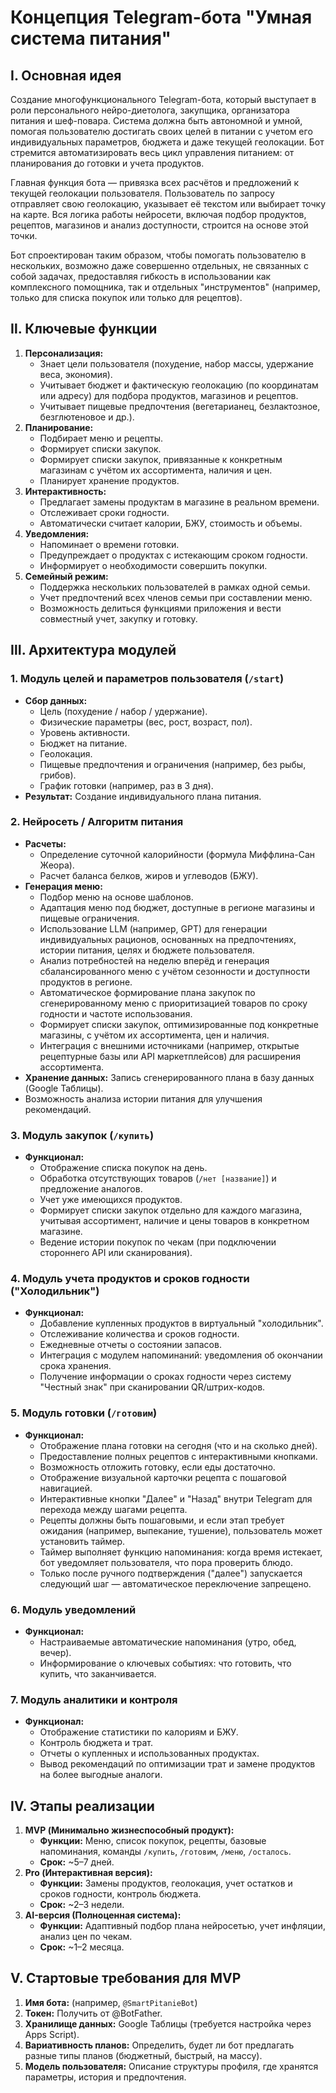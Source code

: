 # Концепция Telegram-бота "Умная система питания"

## Ⅰ. Основная идея

Создание многофункционального Telegram-бота, который выступает в роли персонального нейро-диетолога, закупщика, организатора питания и шеф-повара. Система должна быть автономной и умной, помогая пользователю достигать своих целей в питании с учетом его индивидуальных параметров, бюджета и даже текущей геолокации. Бот стремится автоматизировать весь цикл управления питанием: от планирования до готовки и учета продуктов.

Главная функция бота — привязка всех расчётов и предложений к текущей геолокации пользователя. Пользователь по запросу отправляет свою геолокацию, указывает её текстом или выбирает точку на карте. Вся логика работы нейросети, включая подбор продуктов, рецептов, магазинов и анализ доступности, строится на основе этой точки.

Бот спроектирован таким образом, чтобы помогать пользователю в нескольких, возможно даже совершенно отдельных, не связанных с собой задачах, предоставляя гибкость в использовании как комплексного помощника, так и отдельных "инструментов" (например, только для списка покупок или только для рецептов).

## Ⅱ. Ключевые функции

1.  **Персонализация:**
    *   Знает цели пользователя (похудение, набор массы, удержание веса, экономия).
    *   Учитывает бюджет и фактическую геолокацию (по координатам или адресу) для подбора продуктов, магазинов и рецептов.
    *   Учитывает пищевые предпочтения (вегетарианец, безлактозное, безглютеновое и др.).
2.  **Планирование:**
    *   Подбирает меню и рецепты.
    *   Формирует списки закупок.
    *   Формирует списки закупок, привязанные к конкретным магазинам с учётом их ассортимента, наличия и цен.
    *   Планирует хранение продуктов.
3.  **Интерактивность:**
    *   Предлагает замены продуктам в магазине в реальном времени.
    *   Отслеживает сроки годности.
    *   Автоматически считает калории, БЖУ, стоимость и объемы.
4.  **Уведомления:**
    *   Напоминает о времени готовки.
    *   Предупреждает о продуктах с истекающим сроком годности.
    *   Информирует о необходимости совершить покупки.
5.  **Семейный режим:**
    *   Поддержка нескольких пользователей в рамках одной семьи.
    *   Учет предпочтений всех членов семьи при составлении меню.
    *   Возможность делиться функциями приложения и вести совместный учет, закупку и готовку.

## Ⅲ. Архитектура модулей

### 1. Модуль целей и параметров пользователя (`/start`)
*   **Сбор данных:**
    *   Цель (похудение / набор / удержание).
    *   Физические параметры (вес, рост, возраст, пол).
    *   Уровень активности.
    *   Бюджет на питание.
    *   Геолокация.
    *   Пищевые предпочтения и ограничения (например, без рыбы, грибов).
    *   График готовки (например, раз в 3 дня).
*   **Результат:** Создание индивидуального плана питания.

### 2. Нейросеть / Алгоритм питания
*   **Расчеты:**
    *   Определение суточной калорийности (формула Миффлина-Сан Жеора).
    *   Расчет баланса белков, жиров и углеводов (БЖУ).
*   **Генерация меню:**
    *   Подбор меню на основе шаблонов.
    *   Адаптация меню под бюджет, доступные в регионе магазины и пищевые ограничения.
    *   Использование LLM (например, GPT) для генерации индивидуальных рационов, основанных на предпочтениях, истории питания, целях и бюджете пользователя.
    *   Анализ потребностей на неделю вперёд и генерация сбалансированного меню с учётом сезонности и доступности продуктов в регионе.
    *   Автоматическое формирование плана закупок по сгенерированному меню с приоритизацией товаров по сроку годности и частоте использования.
    *   Формирует списки закупок, оптимизированные под конкретные магазины, с учётом их ассортимента, цен и наличия.
    *   Интеграция с внешними источниками (например, открытые рецептурные базы или API маркетплейсов) для расширения ассортимента.
*   **Хранение данных:** Запись сгенерированного плана в базу данных (Google Таблицы).
*   Возможность анализа истории питания для улучшения рекомендаций.

### 3. Модуль закупок (`/купить`)
*   **Функционал:**
    *   Отображение списка покупок на день.
    *   Обработка отсутствующих товаров (`/нет [название]`) и предложение аналогов.
    *   Учет уже имеющихся продуктов.
    *   Формирует списки закупок отдельно для каждого магазина, учитывая ассортимент, наличие и цены товаров в конкретном магазине.
    *   Ведение истории покупок по чекам (при подключении стороннего API или сканирования).

### 4. Модуль учета продуктов и сроков годности ("Холодильник")
*   **Функционал:**
    *   Добавление купленных продуктов в виртуальный "холодильник".
    *   Отслеживание количества и сроков годности.
    *   Ежедневные отчеты о состоянии запасов.
    *   Интеграция с модулем напоминаний: уведомления об окончании срока хранения.
    *   Получение информации о сроках годности через систему "Честный знак" при сканировании QR/штрих-кодов.

### 5. Модуль готовки (`/готовим`)
*   **Функционал:**
    *   Отображение плана готовки на сегодня (что и на сколько дней).
    *   Предоставление полных рецептов с интерактивными кнопками.
    *   Возможность отложить готовку, если еды достаточно.
    *   Отображение визуальной карточки рецепта с пошаговой навигацией.
    *   Интерактивные кнопки "Далее" и "Назад" внутри Telegram для перехода между шагами рецепта.
    *   Рецепты должны быть пошаговыми, и если этап требует ожидания (например, выпекание, тушение), пользователь может установить таймер.
    *   Таймер выполняет функцию напоминания: когда время истекает, бот уведомляет пользователя, что пора проверить блюдо.
    *   Только после ручного подтверждения ("далее") запускается следующий шаг — автоматическое переключение запрещено.

### 6. Модуль уведомлений
*   **Функционал:**
    *   Настраиваемые автоматические напоминания (утро, обед, вечер).
    *   Информирование о ключевых событиях: что готовить, что купить, что заканчивается.

### 7. Модуль аналитики и контроля
*   **Функционал:**
    *   Отображение статистики по калориям и БЖУ.
    *   Контроль бюджета и трат.
    *   Отчеты о купленных и использованных продуктах.
    *   Вывод рекомендаций по оптимизации трат и замене продуктов на более выгодные аналоги.

## Ⅳ. Этапы реализации

1.  **MVP (Минимально жизнеспособный продукт):**
    *   **Функции:** Меню, список покупок, рецепты, базовые напоминания, команды `/купить`, `/готовим`, `/меню`, `/осталось`.
    *   **Срок:** ~5–7 дней.
2.  **Pro (Интерактивная версия):**
    *   **Функции:** Замены продуктов, геолокация, учет остатков и сроков годности, контроль бюджета.
    *   **Срок:** ~2–3 недели.
3.  **AI-версия (Полноценная система):**
    *   **Функции:** Адаптивный подбор плана нейросетью, учет инфляции, анализ цен по чекам.
    *   **Срок:** ~1–2 месяца.

## V. Стартовые требования для MVP

1.  **Имя бота:** (например, `@SmartPitanieBot`)
2.  **Токен:** Получить от @BotFather.
3.  **Хранилище данных:** Google Таблицы (требуется настройка через Apps Script).
4.  **Вариативность планов:** Определить, будет ли бот предлагать разные типы планов (бюджетный, быстрый, на массу).
5.  **Модель пользователя:** Описание структуры профиля, где хранятся параметры, история и предпочтения.

